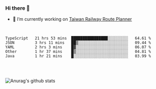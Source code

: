 ### Hi there 👋

- 🔭 I’m currently working on [Taiwan Railway Route Planner](https://github.com/Taiwan-Railway-Route-Planner)

<br/>

<!--START_SECTION:waka-->
```text
TypeScript   21 hrs 53 mins  ████████████████░░░░░░░░░   64.61 % 
JSON         3 hrs 11 mins   ██▒░░░░░░░░░░░░░░░░░░░░░░   09.44 % 
YAML         2 hrs 3 mins    █▓░░░░░░░░░░░░░░░░░░░░░░░   06.07 % 
Other        1 hr 37 mins    █▒░░░░░░░░░░░░░░░░░░░░░░░   04.81 % 
Java         1 hr 21 mins    █░░░░░░░░░░░░░░░░░░░░░░░░   03.99 % 
```
<!--END_SECTION:waka-->

<br/>
<br/>

![Anurag's github stats](https://github-readme-stats.vercel.app/api?username=DepickereSven&show_icons=true&theme=tokyonight)



<!--
**DepickereSven/DepickereSven** is a ✨ _special_ ✨ repository because its `README.md` (this file) appears on your GitHub profile.

Here are some ideas to get you started:

- 🔭 I’m currently working on ...
- 🌱 I’m currently learning ...
- 👯 I’m looking to collaborate on ...
- 🤔 I’m looking for help with ...
- 💬 Ask me about ...
- 📫 How to reach me: ...
- 😄 Pronouns: ...
- ⚡ Fun fact: ...
-->
